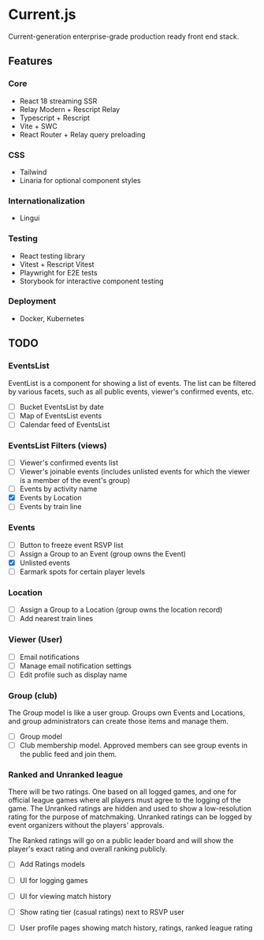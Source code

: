 # Current.js

Current-generation enterprise-grade production ready front end stack.

## Features

### Core
- React 18 streaming SSR
- Relay Modern + Rescript Relay
- Typescript + Rescript
- Vite + SWC
- React Router + Relay query preloading

### CSS
- Tailwind
- Linaria for optional component styles

### Internationalization
- Lingui

### Testing
- React testing library
- Vitest + Rescript Vitest
- Playwright for E2E tests
- Storybook for interactive component testing

### Deployment
- Docker, Kubernetes

## TODO

### EventsList
EventList is a component for showing a list of events. The list can be filtered
by various facets, such as all public events, viewer's confirmed events, etc.
- [ ] Bucket EventsList by date
- [ ] Map of EventsList events
- [ ] Calendar feed of EventsList

### EventsList Filters (views)
- [ ] Viewer's confirmed events list
- [ ] Viewer's joinable events (includes unlisted events for which the viewer is
a member of the event's group)
- [ ] Events by activity name
- [x] Events by Location
- [ ] Events by train line

### Events
- [ ] Button to freeze event RSVP list
- [ ] Assign a Group to an Event (group owns the Event)
- [x] Unlisted events
- [ ] Earmark spots for certain player levels

### Location
- [ ] Assign a Group to a Location (group owns the location record)
- [ ] Add nearest train lines

### Viewer (User)
- [ ] Email notifications
- [ ] Manage email notification settings
- [ ] Edit profile such as display name

### Group (club)
The Group model is like a user group. Groups own Events and Locations, and group
administrators can create those items and manage them.
- [ ] Group model
- [ ] Club membership model. Approved members can see group events in the public
  feed and join them.

### Ranked and Unranked league
There will be two ratings. One based on all logged games, and one for official
league games where all players must agree to the logging of the game. The Unranked ratings are hidden and used to show a low-resolution
rating for the purpose of matchmaking. Unranked ratings
can be logged by event organizers without the players' approvals.

The Ranked ratings will go on a public leader board and will show the player's
exact rating and overall ranking publicly.

- [ ] Add Ratings models
- [ ] UI for logging games
- [ ] UI for viewing match history
- [ ] Show rating tier (casual ratings) next to RSVP user
- [ ] User profile pages showing match history, ratings, ranked league rating

